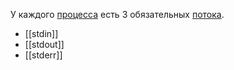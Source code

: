 У каждого [процесса](Процесс.md) есть 3 обязательных [потока](Поток.md).

- [[stdin]]
- [[stdout]]
- [[stderr]]

 

